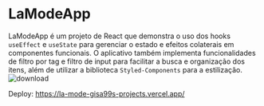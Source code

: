 # LaModeApp

LaModeApp é um projeto de React que demonstra o uso dos hooks `useEffect` e `useState` para gerenciar o estado e efeitos colaterais em componentes funcionais. O aplicativo também implementa funcionalidades de filtro por tag e filtro de input para facilitar a busca e organização dos itens, além de utilizar a biblioteca `Styled-Components` para a estilização.
![download](https://github.com/Gisa99/laMode/assets/88169633/0e17e748-7fd5-408a-9523-235e4b8534ba)

Deploy: https://la-mode-gisa99s-projects.vercel.app/
